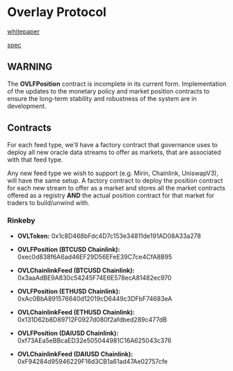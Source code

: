 # Overlay Protocol

[whitepaper](https://firebasestorage.googleapis.com/v0/b/overlay-app-91fc7.appspot.com/o/OverlayWPv3.pdf?alt=media)

[spec](./specs/notes.md)

## WARNING

The **OVLFPosition** contract is incomplete in its current form. Implementation of the updates to the monetary policy and market position contracts to ensure the long-term stability and robustness of the system are in development.


## Contracts

For each feed type, we'll have a factory contract that governance uses to deploy all new oracle data streams to offer as markets, that are associated with that feed type.

Any new feed type we wish to support (e.g. Mirin, Chainlink, UniswapV3), will have the same setup. A factory contract to deploy the position contract for each new stream to offer as a market and stores all the market contracts offered as a registry **AND** the actual position contract for that market for traders to build/unwind with.


### Rinkeby

- **OVLToken:** 0x1c8D468bFdc4D7c153e34811de191AD08A33a278

- **OVLFPosition (BTCUSD Chainlink):** 0xec0d838f6A6ad46EF29D56EFeE39C7ce4CfA8B95

- **OVLChainlinkFeed (BTCUSD Chainlink):** 0x3aaAdBE9A830c54245F74E6E578ecA81482ec970

- **OVLFPosition (ETHUSD Chainlink):** 0xAc0BbA891576640d12019cD6449c3DFbF74683eA

- **OVLChainlinkFeed (ETHUSD Chainlink):** 0x131D62b8D89712F0927d080f2afdbed289c477dB

- **OVLFPosition (DAIUSD Chainlink):** 0xf73AEa5eBBcaED32e505044981C16A625043c376

- **OVLChainlinkFeed (DAIUSD Chainlink):** 0xF94284d95946229F16d3CB1a61ad47Ae02757cfe
